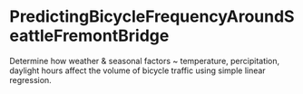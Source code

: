 # PredictingBicycleFrequencyAroundSeattleFremontBridge
Determine how weather &amp; seasonal factors ~ temperature, percipitation, daylight hours affect the volume of bicycle traffic using simple linear regression.

